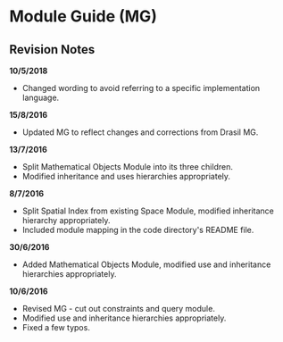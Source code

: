 Module Guide (MG)
=================

Revision Notes
--------------

**10/5/2018**
- Changed wording to avoid referring to a specific implementation language.

**15/8/2016**
- Updated MG to reflect changes and corrections from Drasil MG.

**13/7/2016**
- Split Mathematical Objects Module into its three children.
- Modified inheritance and uses hierarchies appropriately.

**8/7/2016**
- Split Spatial Index from existing Space Module, modified inheritance hierarchy appropriately.
- Included module mapping in the code directory's README file.

**30/6/2016**
- Added Mathematical Objects Module, modified use and inheritance hierarchies appropriately.

**10/6/2016**
- Revised MG - cut out constraints and query module.
- Modified use and inheritance hierarchies appropriately.
- Fixed a few typos.

